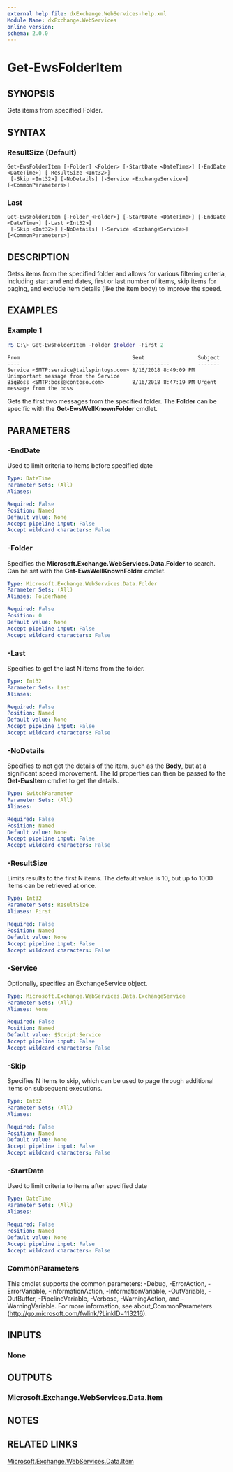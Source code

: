 ```yaml
---
external help file: dxExchange.WebServices-help.xml
Module Name: dxExchange.WebServices
online version:
schema: 2.0.0
---
```


# Get-EwsFolderItem

## SYNOPSIS
Gets items from specified Folder.

## SYNTAX

### ResultSize (Default)
```
Get-EwsFolderItem [-Folder] <Folder> [-StartDate <DateTime>] [-EndDate <DateTime>] [-ResultSize <Int32>]
 [-Skip <Int32>] [-NoDetails] [-Service <ExchangeService>] [<CommonParameters>]
```

### Last
```
Get-EwsFolderItem [-Folder <Folder>] [-StartDate <DateTime>] [-EndDate <DateTime>] [-Last <Int32>]
 [-Skip <Int32>] [-NoDetails] [-Service <ExchangeService>] [<CommonParameters>]
```

## DESCRIPTION
Getss items from the specified folder and allows for various filtering criteria, including start and end dates, first or last number of items, skip items for paging, and exclude item details (like the item body) to improve the speed.

## EXAMPLES

### Example 1
```powershell
PS C:\> Get-EwsFolderItem -Folder $Folder -First 2
```
```
From                                    Sent                 Subject
----                                    ------------         -------
Service <SMTP:service@tailspintoys.com> 8/16/2018 8:49:09 PM Unimportant message from the Service
BigBoss <SMTP:boss@contoso.com>         8/16/2018 8:47:19 PM Urgent message from the boss
```

Gets the first two messages from the specified folder.  The **Folder** can be specific with the **Get-EwsWellKnownFolder** cmdlet.

## PARAMETERS

### -EndDate
Used to limit criteria to items before specified date

```yaml
Type: DateTime
Parameter Sets: (All)
Aliases:

Required: False
Position: Named
Default value: None
Accept pipeline input: False
Accept wildcard characters: False
```

### -Folder
Specifies the **Microsoft.Exchange.WebServices.Data.Folder** to search.  Can be set with the **Get-EwsWellKnownFolder** cmdlet.

```yaml
Type: Microsoft.Exchange.WebServices.Data.Folder
Parameter Sets: (All)
Aliases: FolderName

Required: False
Position: 0
Default value: None
Accept pipeline input: False
Accept wildcard characters: False
```

### -Last
Specifies to get the last N items from the folder.

```yaml
Type: Int32
Parameter Sets: Last
Aliases:

Required: False
Position: Named
Default value: None
Accept pipeline input: False
Accept wildcard characters: False
```

### -NoDetails
Specifies to not get the details of the item, such as the **Body**, but at a significant speed improvement.  The Id properties can then be passed to the **Get-EwsItem** cmdlet to get the details.

```yaml
Type: SwitchParameter
Parameter Sets: (All)
Aliases:

Required: False
Position: Named
Default value: None
Accept pipeline input: False
Accept wildcard characters: False
```

### -ResultSize
Limits results to the first N items.  The default value is 10, but up to 1000 items can be retrieved at once.

```yaml
Type: Int32
Parameter Sets: ResultSize
Aliases: First

Required: False
Position: Named
Default value: None
Accept pipeline input: False
Accept wildcard characters: False
```

### -Service
Optionally, specifies an ExchangeService object.

```yaml
Type: Microsoft.Exchange.WebServices.Data.ExchangeService
Parameter Sets: (All)
Aliases: None

Required: False
Position: Named
Default value: $Script:Service
Accept pipeline input: False
Accept wildcard characters: False
```

### -Skip
Specifies N items to skip, which can be used to page through additional items on subsequent executions.

```yaml
Type: Int32
Parameter Sets: (All)
Aliases:

Required: False
Position: Named
Default value: None
Accept pipeline input: False
Accept wildcard characters: False
```

### -StartDate
Used to limit criteria to items after specified date

```yaml
Type: DateTime
Parameter Sets: (All)
Aliases:

Required: False
Position: Named
Default value: None
Accept pipeline input: False
Accept wildcard characters: False
```

### CommonParameters
This cmdlet supports the common parameters: -Debug, -ErrorAction, -ErrorVariable, -InformationAction, -InformationVariable, -OutVariable, -OutBuffer, -PipelineVariable, -Verbose, -WarningAction, and -WarningVariable.
For more information, see about_CommonParameters (http://go.microsoft.com/fwlink/?LinkID=113216).

## INPUTS

### None


## OUTPUTS

### Microsoft.Exchange.WebServices.Data.Item


## NOTES

## RELATED LINKS

[Microsoft.Exchange.WebServices.Data.Item](https://docs.microsoft.com/en-us/dotnet/api/microsoft.exchange.webservices.data.item?view=exchange-ews-api)